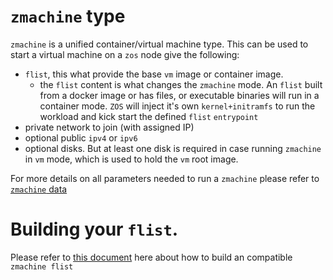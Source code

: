 # `zmachine` type

`zmachine` is a unified container/virtual machine type. This can be used to start a virtual machine on a `zos` node give the following:
- `flist`, this what provide the base `vm` image or container image.
  - the `flist` content is what changes the `zmachine` mode. An `flist` built from a docker image or has files, or executable binaries will run in a container mode. `ZOS` will inject it's own `kernel+initramfs` to run the workload and kick start the defined `flist` `entrypoint`
- private network to join (with assigned IP)
- optional public `ipv4` or `ipv6`
- optional disks. But at least one disk is required in case running `zmachine` in `vm` mode, which is used to hold the `vm` root image.

For more details on all parameters needed to run a `zmachine` please refer to [`zmachine` data](../../../pkg/gridtypes/zos/zmachine.go)

# Building your `flist`.
Please refer to [this document](zmachine.md) here about how to build an compatible `zmachine flist`
